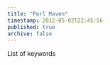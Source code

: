 ```yaml
---
title: "Perl Maven"
timestamp: 2012-05-02T22:45:56
published: true
archive: false
---
```


List of keywords
